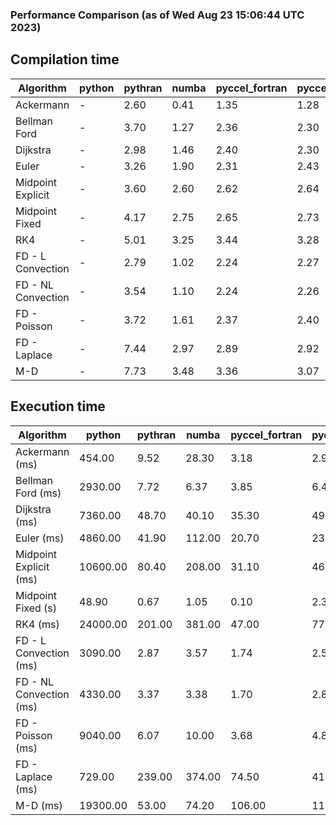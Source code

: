 ### Performance Comparison (as of Wed Aug 23 15:06:44 UTC 2023)
## Compilation time
Algorithm                 | python                    | pythran                   | numba                     | pyccel_fortran            | pyccel_c                 
------------------------- | ------------------------- | ------------------------- | ------------------------- | ------------------------- | -------------------------
Ackermann                 | -                         | 2.60                      | 0.41                      | 1.35                      | 1.28                     
Bellman Ford              | -                         | 3.70                      | 1.27                      | 2.36                      | 2.30                     
Dijkstra                  | -                         | 2.98                      | 1.46                      | 2.40                      | 2.30                     
Euler                     | -                         | 3.26                      | 1.90                      | 2.31                      | 2.43                     
Midpoint Explicit         | -                         | 3.60                      | 2.60                      | 2.62                      | 2.64                     
Midpoint Fixed            | -                         | 4.17                      | 2.75                      | 2.65                      | 2.73                     
RK4                       | -                         | 5.01                      | 3.25                      | 3.44                      | 3.28                     
FD - L Convection         | -                         | 2.79                      | 1.02                      | 2.24                      | 2.27                     
FD - NL Convection        | -                         | 3.54                      | 1.10                      | 2.24                      | 2.26                     
FD - Poisson              | -                         | 3.72                      | 1.61                      | 2.37                      | 2.40                     
FD - Laplace              | -                         | 7.44                      | 2.97                      | 2.89                      | 2.92                     
M-D                       | -                         | 7.73                      | 3.48                      | 3.36                      | 3.07                     

## Execution time
Algorithm                 | python                    | pythran                   | numba                     | pyccel_fortran            | pyccel_c                 
------------------------- | ------------------------- | ------------------------- | ------------------------- | ------------------------- | -------------------------
Ackermann (ms)            | 454.00                    | 9.52                      | 28.30                     | 3.18                      | 2.94                     
Bellman Ford (ms)         | 2930.00                   | 7.72                      | 6.37                      | 3.85                      | 6.47                     
Dijkstra (ms)             | 7360.00                   | 48.70                     | 40.10                     | 35.30                     | 49.60                    
Euler (ms)                | 4860.00                   | 41.90                     | 112.00                    | 20.70                     | 238.00                   
Midpoint Explicit (ms)    | 10600.00                  | 80.40                     | 208.00                    | 31.10                     | 469.00                   
Midpoint Fixed (s)        | 48.90                     | 0.67                      | 1.05                      | 0.10                      | 2.33                     
RK4 (ms)                  | 24000.00                  | 201.00                    | 381.00                    | 47.00                     | 773.00                   
FD - L Convection (ms)    | 3090.00                   | 2.87                      | 3.57                      | 1.74                      | 2.50                     
FD - NL Convection (ms)   | 4330.00                   | 3.37                      | 3.38                      | 1.70                      | 2.86                     
FD - Poisson (ms)         | 9040.00                   | 6.07                      | 10.00                     | 3.68                      | 4.89                     
FD - Laplace (ms)         | 729.00                    | 239.00                    | 374.00                    | 74.50                     | 415.00                   
M-D (ms)                  | 19300.00                  | 53.00                     | 74.20                     | 106.00                    | 110.00                   

